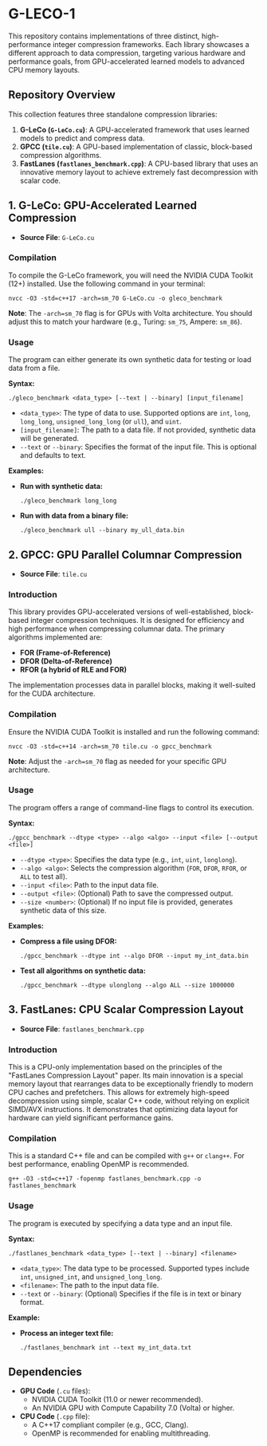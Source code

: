 # G-LECO-1

This repository contains implementations of three distinct, high-performance integer compression frameworks. Each library showcases a different approach to data compression, targeting various hardware and performance goals, from GPU-accelerated learned models to advanced CPU memory layouts.

## Repository Overview

This collection features three standalone compression libraries:

1. **G-LeCo (`G-LeCo.cu`)**: A GPU-accelerated framework that uses learned models to predict and compress data.
2. **GPCC (`tile.cu`)**: A GPU-based implementation of classic, block-based compression algorithms.
3. **FastLanes (`fastlanes_benchmark.cpp`)**: A CPU-based library that uses an innovative memory layout to achieve extremely fast decompression with scalar code.

## 1. G-LeCo: GPU-Accelerated Learned Compression

- **Source File**: `G-LeCo.cu`

### Compilation

To compile the G-LeCo framework, you will need the NVIDIA CUDA Toolkit (12+) installed. Use the following command in your terminal:

```
nvcc -O3 -std=c++17 -arch=sm_70 G-LeCo.cu -o gleco_benchmark
```

**Note**: The `-arch=sm_70` flag is for GPUs with Volta architecture. You should adjust this to match your hardware (e.g., Turing: `sm_75`, Ampere: `sm_86`).

### Usage

The program can either generate its own synthetic data for testing or load data from a file.

**Syntax:**

```
./gleco_benchmark <data_type> [--text | --binary] [input_filename]
```

- `<data_type>`: The type of data to use. Supported options are `int`, `long`, `long_long`, `unsigned_long_long` (or `ull`), and `uint`.
- `[input_filename]`: The path to a data file. If not provided, synthetic data will be generated.
- `--text` or `--binary`: Specifies the format of the input file. This is optional and defaults to text.

**Examples:**

- **Run with synthetic data:**

  ```
  ./gleco_benchmark long_long
  ```

- **Run with data from a binary file:**

  ```
  ./gleco_benchmark ull --binary my_ull_data.bin
  ```

## 2. GPCC: GPU Parallel Columnar Compression

- **Source File**: `tile.cu`

### Introduction

This library provides GPU-accelerated versions of well-established, block-based integer compression techniques. It is designed for efficiency and high performance when compressing columnar data. The primary algorithms implemented are:

- **FOR (Frame-of-Reference)**
- **DFOR (Delta-of-Reference)**
- **RFOR (a hybrid of RLE and FOR)**

The implementation processes data in parallel blocks, making it well-suited for the CUDA architecture.

### Compilation

Ensure the NVIDIA CUDA Toolkit is installed and run the following command:

```
nvcc -O3 -std=c++14 -arch=sm_70 tile.cu -o gpcc_benchmark
```

**Note**: Adjust the `-arch=sm_70` flag as needed for your specific GPU architecture.

### Usage

The program offers a range of command-line flags to control its execution.

**Syntax:**

```
./gpcc_benchmark --dtype <type> --algo <algo> --input <file> [--output <file>]
```

- `--dtype <type>`: Specifies the data type (e.g., `int`, `uint`, `longlong`).
- `--algo <algo>`: Selects the compression algorithm (`FOR`, `DFOR`, `RFOR`, or `ALL` to test all).
- `--input <file>`: Path to the input data file.
- `--output <file>`: (Optional) Path to save the compressed output.
- `--size <number>`: (Optional) If no input file is provided, generates synthetic data of this size.

**Examples:**

- **Compress a file using DFOR:**

  ```
  ./gpcc_benchmark --dtype int --algo DFOR --input my_int_data.bin
  ```

- **Test all algorithms on synthetic data:**

  ```
  ./gpcc_benchmark --dtype ulonglong --algo ALL --size 1000000
  ```

## 3. FastLanes: CPU Scalar Compression Layout

- **Source File**: `fastlanes_benchmark.cpp`

### Introduction

This is a CPU-only implementation based on the principles of the "FastLanes Compression Layout" paper. Its main innovation is a special memory layout that rearranges data to be exceptionally friendly to modern CPU caches and prefetchers. This allows for extremely high-speed decompression using simple, scalar C++ code, without relying on explicit SIMD/AVX instructions. It demonstrates that optimizing data layout for hardware can yield significant performance gains.

### Compilation

This is a standard C++ file and can be compiled with `g++` or `clang++`. For best performance, enabling OpenMP is recommended.

```
g++ -O3 -std=c++17 -fopenmp fastlanes_benchmark.cpp -o fastlanes_benchmark
```

### Usage

The program is executed by specifying a data type and an input file.

**Syntax:**

```
./fastlanes_benchmark <data_type> [--text | --binary] <filename>
```

- `<data_type>`: The data type to be processed. Supported types include `int`, `unsigned_int`, and `unsigned_long_long`.
- `<filename>`: The path to the input data file.
- `--text` or `--binary`: (Optional) Specifies if the file is in text or binary format.

**Example:**

- **Process an integer text file:**

  ```
  ./fastlanes_benchmark int --text my_int_data.txt
  ```

## Dependencies

- **GPU Code** (`.cu` files):
  - NVIDIA CUDA Toolkit (11.0 or newer recommended).
  - An NVIDIA GPU with Compute Capability 7.0 (Volta) or higher.
- **CPU Code** (`.cpp` file):
  - A C++17 compliant compiler (e.g., GCC, Clang).
  - OpenMP is recommended for enabling multithreading.
